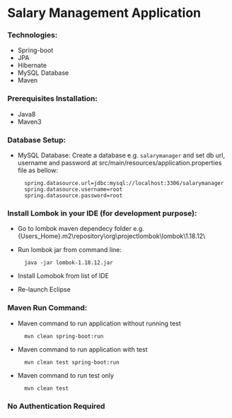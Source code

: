 # Salary Management Application


### Technologies:

- Spring-boot
- JPA
- Hibernate
- MySQL Database
- Maven


### Prerequisites Installation:

- Java8
- Maven3

### Database Setup:
- MySQL Database: Create a database e.g. `salarymanager` and set db url, username and password at src/main/resources/application.properties file as bellow:
		
		spring.datasource.url=jdbc:mysql://localhost:3306/salarymanager
		spring.datasource.username=root
		spring.datasource.password=root

### Install Lombok in your IDE (for development purpose):
- Go to lombok maven dependecy folder e.g. {Users_Home}\.m2\repository\org\projectlombok\lombok\1.18.12\
- Run lombok jar from command line: 
		
		java -jar lombok-1.18.12.jar
		 
- Install Lomobok from list of IDE
- Re-launch Eclipse

### Maven Run Command:

- Maven command to run application without running test

		mvn clean spring-boot:run

- Maven command to run application with test

		mvn clean test spring-boot:run

- Maven command to run test only

		mvn clean test


### No Authentication Required
